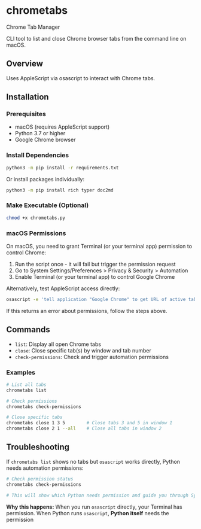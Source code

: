 # chrometabs

Chrome Tab Manager


CLI tool to list and close Chrome browser tabs from the command line on macOS.

## Overview

Uses AppleScript via osascript to interact with Chrome tabs.

## Installation

### Prerequisites

- macOS (requires AppleScript support)
- Python 3.7 or higher
- Google Chrome browser

### Install Dependencies

```bash
python3 -m pip install -r requirements.txt
```

Or install packages individually:

```bash
python3 -m pip install rich typer doc2md
```

### Make Executable (Optional)

```bash
chmod +x chrometabs.py
```

### macOS Permissions

On macOS, you need to grant Terminal (or your terminal app) permission to control Chrome:

1. Run the script once - it will fail but trigger the permission request
2. Go to System Settings/Preferences > Privacy & Security > Automation
3. Enable Terminal (or your terminal app) to control Google Chrome

Alternatively, test AppleScript access directly:

```bash
osascript -e 'tell application "Google Chrome" to get URL of active tab of front window'
```

If this returns an error about permissions, follow the steps above.

## Commands

- `list`: Display all open Chrome tabs
- `close`: Close specific tab(s) by window and tab number
- `check-permissions`: Check and trigger automation permissions

### Examples

```bash
# List all tabs
chrometabs list

# Check permissions
chrometabs check-permissions

# Close specific tabs
chrometabs close 1 3 5        # Close tabs 3 and 5 in window 1
chrometabs close 2 1 --all    # Close all tabs in window 2
```

## Troubleshooting

If `chrometabs list` shows no tabs but `osascript` works directly, Python needs automation permissions:

```bash
# Check permission status
chrometabs check-permissions

# This will show which Python needs permission and guide you through System Settings
```

**Why this happens:** When you run `osascript` directly, your Terminal has permission. When Python runs `osascript`, **Python itself** needs the permission
